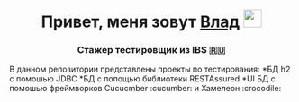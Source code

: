 <h1 align="center">Привет, меня зовут <a href="https://github.com/Vladislav-createpixel-Pavlov/My_IBS_project_.git" target="_blank">Влад</a> 
<img src="https://github.com/blackcater/blackcater/raw/main/images/Hi.gif" height="32"/></h1>
<h3 align="center">Стажер тестировщик из IBS 🇷🇺</h3>
В данном репозитории представлены проекты по тестирования:
  *БД h2 с помошью JDBC 
  *БД с попощью библиотеки RESTAssured
  *UI БД с помошью фреймворков Cucucmber :cucumber: и Хамелеон :crocodile:
